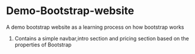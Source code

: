 # Demo-Bootstrap-website
A demo bootstrap website as a learning process on how bootstrap works
1. Contains a simple navbar,intro section and pricing section based on the properties of Bootstrap
